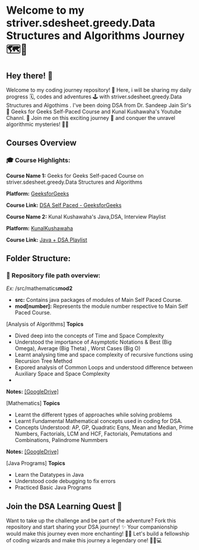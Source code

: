# Welcome to my striver.sdesheet.greedy.Data Structures and Algorithms Journey 🗺️🚀

## Hey there! 👋


Welcome to my coding journey repository! 🤗 Here, i will be sharing my daily progress 🗓️, codes and adventures 🕹️ with striver.sdesheet.greedy.Data Structures and Algothims . I've been doing DSA from Dr. Sandeep Jain Sir's 🛐 Geeks for Geeks Self-Paced Course and Kunal Kushawaha's Youtube Channl. 💙 Join me on this exciting journey 🗾 and conquer the unravel algorithmic mysteries! 🙌🏻

## Courses Overview
### 🎓 Course Highlights:
**Course Name 1:** Geeks for Geeks Self-paced Course on striver.sdesheet.greedy.Data Structures and Algorithms

**Platform:** [GeeksforGeeks](https://www.geeksforgeeks.org)

**Course Link:**  [DSA Self Paced - GeeksforGeeks](https://www.geeksforgeeks.org/courses/dsa-self-paced)

**Course Name 2:** Kunal Kushawaha's Java,DSA, Interview Playlist

**Platform:** [KunalKushawaha](https://www.youtube.com/@KunalKushwaha/featured)

**Course Link:**  [Java + DSA Playlist](https://www.youtube.com/playlist?list=PL9gnSGHSqcnr_DxHsP7AW9ftq0AtAyYqJ)


## Folder Structure:
### 📁 Repository file path overview:
*Ex:* /src/mathematics**mod2**
- **src:** Contains java packages of modules of Main Self Paced Course.
- **mod[number]:** Represents the module number respective to Main Self Paced Course.

[Analysis of Algorithms]
**Topics**
- Dived deep into the concepts of Time and Space Complexity
- Understood the importance of Asymptotic Notations & Best (Big Omega), Average (Big Theta) , Worst Cases (Big O)
- Learnt analysing time and space complexity of recursive functions using Recursion Tree Method
- Expored analysis of Common Loops and understood difference between Auxiliary Space and Space Complexity
- 
**Notes:** [[GoogleDrive]](https://drive.google.com/file/d/1cBAbMRAD-FfJev1gSnIPqjF3904gHo-Z/view?usp=drive_link)

[Mathematics]
**Topics**
- Learnt the different types of approaches while solving problems
- Learnt Fundamental Mathematical concepts used in coding for DSA.
- Concepts Understood: AP, GP, Quadratic Eqns, Mean and Median, Prime Numbers, Factorials, LCM and HCF, Factorials, Pemutations and Combinations, Palindrome Nummbers

**Notes:** [[GoogleDrive]](https://drive.google.com/file/d/1dXeT1aA5F7kY5UygScABVhwh9921gIjM/view?usp=sharing)

[Java Programs]
**Topics**
- Learn the Datatypes in Java
- Understood code debugging to fix errors
- Practiced Basic Java Programs

## Join the DSA Learning Quest 🌟
Want to take up the challenge and be part of the adventure? Fork this repository and start sharing your DSA journey! ✨  Your companionship would make this journey even more enchanting! 🚀✨ Let's build a fellowship of coding wizards and make this journey a legendary one! 🧙‍♀️💻
